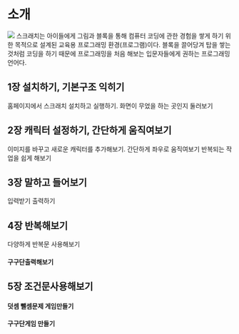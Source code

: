 # 소개
<image src =http://kocoafab.cc/data/150126041632.jpg>
스크래치는 아이들에게 그림과 블록을 통해 컴퓨터 코딩에 관한 경험을 쌓게 하기 위한 목적으로 설계된 교육용 프로그래밍 환경(프로그램)이다. 블록을 끌어당겨 탑을 쌓는 것처럼 코딩을 하기 때문에 프로그래밍을 처음 해보는 입문자들에게 권하는 프로그래밍 언어다.
  

## 1장 설치하기, 기본구조 익히기
홈페이지에서 스크래치 설치하고 실행하기. 화면이 무었을 하는 곳인지 둘러보기

## 2장 캐릭터 설정하기, 간단하게 움직여보기
이미지를 바꾸고 새로운 캐릭터를  추가해보기. 간단하게 좌우로 움직여보기
반복되는 작업을 쉽게 해보기

## 3장 말하고 들어보기
입력받기
출력하기

## 4장 반복해보기
다양하게 반복문 사용해보기
#### 구구단출력해보기

## 5장 조건문사용해보기
#### 덧셈 뺄셈문제 게임만들기
#### 구구단게임 만들기

